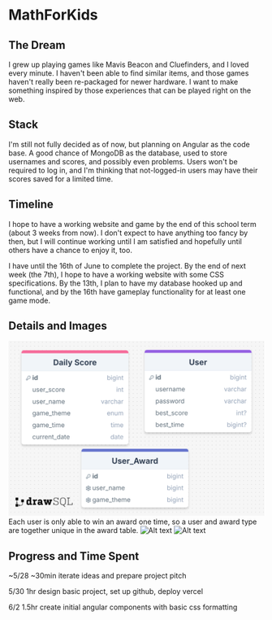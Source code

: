 # MathForKids

## The Dream

I grew up playing games like Mavis Beacon and Cluefinders, and I loved every minute. I haven't been able to find similar items, and those games haven't really been re-packaged for newer hardware. I want to make something inspired by those experiences that can be played right on the web.

## Stack

I'm still not fully decided as of now, but planning on Angular as the code base. A good chance of MongoDB as the database, used to store usernames and scores, and possibly even problems. Users won't be required to log in, and I'm thinking that not-logged-in users may have their scores saved for a limited time.

## Timeline

I hope to have a working website and game by the end of this school term (about 3 weeks from now). I don't expect to have anything too fancy by then, but I will continue working until I am satisfied and hopefully until others have a chance to enjoy it, too.

I have until the 16th of June to complete the project. By the end of next week (the 7th), I hope to have a working website with some CSS specifications. By the 13th, I plan to have my database hooked up and functional, and by the 16th have gameplay functionality for at least one game mode.

## Details and Images

![Alt text](./images/erd_image)
Each user is only able to win an award one time, so a user and award type are together unique in the award table.
![Alt text](./images/gameplay.png)
![Alt text](./images/pageDesigns.png)

## Progress and Time Spent

~5/28 ~30min iterate ideas and prepare project pitch

5/30 1hr design basic project, set up github, deploy vercel

6/2 1.5hr create initial angular components with basic css formatting
